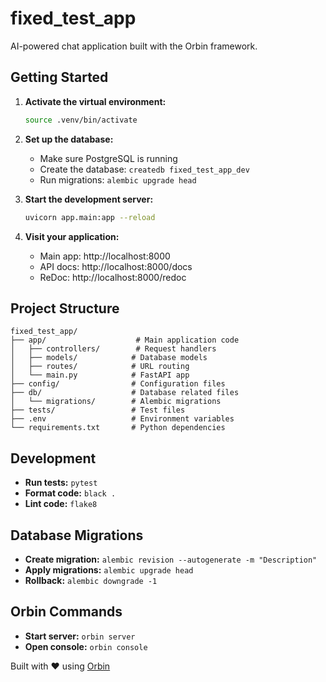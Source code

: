 # fixed_test_app

AI-powered chat application built with the Orbin framework.

## Getting Started

1. **Activate the virtual environment:**
   ```bash
   source .venv/bin/activate
   ```

2. **Set up the database:**
   - Make sure PostgreSQL is running
   - Create the database: `createdb fixed_test_app_dev`
   - Run migrations: `alembic upgrade head`

3. **Start the development server:**
   ```bash
   uvicorn app.main:app --reload
   ```

4. **Visit your application:**
   - Main app: http://localhost:8000
   - API docs: http://localhost:8000/docs
   - ReDoc: http://localhost:8000/redoc

## Project Structure

```
fixed_test_app/
├── app/                    # Main application code
│   ├── controllers/        # Request handlers
│   ├── models/            # Database models
│   ├── routes/            # URL routing
│   └── main.py            # FastAPI app
├── config/                # Configuration files
├── db/                    # Database related files
│   └── migrations/        # Alembic migrations
├── tests/                 # Test files
├── .env                   # Environment variables
└── requirements.txt       # Python dependencies
```

## Development

- **Run tests:** `pytest`
- **Format code:** `black .`
- **Lint code:** `flake8`

## Database Migrations

- **Create migration:** `alembic revision --autogenerate -m "Description"`
- **Apply migrations:** `alembic upgrade head`
- **Rollback:** `alembic downgrade -1`

## Orbin Commands

- **Start server:** `orbin server`
- **Open console:** `orbin console`

Built with ❤️ using [Orbin](https://github.com/orbin-framework/orbin)